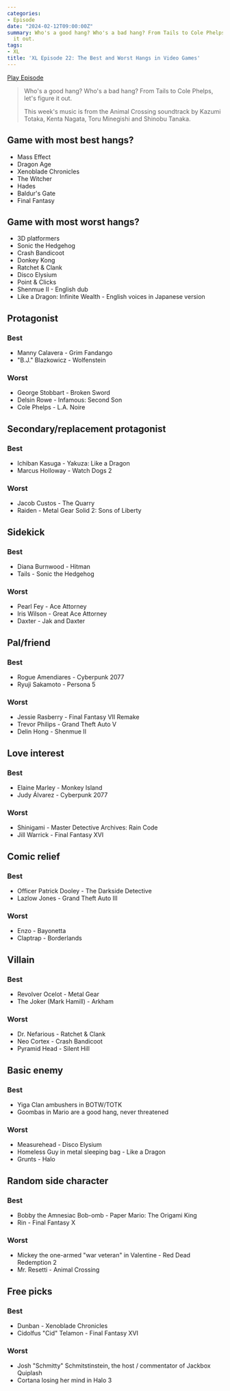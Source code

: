 ```yaml
---
categories:
- Episode
date: "2024-02-12T09:00:00Z"
summary: Who's a good hang? Who's a bad hang? From Tails to Cole Phelps, let's figure
  it out.
tags:
- XL
title: 'XL Episode 22: The Best and Worst Hangs in Video Games'
---
```


[Play Episode](https://www.patreon.com/posts/xl-episode-22-in-98288784)
> Who's a good hang? Who's a bad hang? From Tails to Cole Phelps, let's figure it out.
>
> This week's music is from the Animal Crossing soundtrack by Kazumi Totaka, Kenta Nagata, Toru Minegishi and Shinobu Tanaka.

## Game with most best hangs? 

- Mass Effect
- Dragon Age
- Xenoblade Chronicles
- The Witcher
- Hades
- Baldur's Gate
- Final Fantasy

## Game with most worst hangs?

- 3D platformers
- Sonic the Hedgehog
- Crash Bandicoot
- Donkey Kong
- Ratchet & Clank
- Disco Elysium
- Point & Clicks
- Shenmue II - English dub
- Like a Dragon: Infinite Wealth - English voices in Japanese version

## Protagonist

### Best

- Manny Calavera - Grim Fandango
- "B.J." Blazkowicz - Wolfenstein

### Worst

- George Stobbart - Broken Sword
- Delsin Rowe - Infamous: Second Son
- Cole Phelps - L.A. Noire

## Secondary/replacement protagonist

### Best

- Ichiban Kasuga - Yakuza: Like a Dragon
- Marcus Holloway - Watch Dogs 2

### Worst

- Jacob Custos - The Quarry
- Raiden - Metal Gear Solid 2: Sons of Liberty

## Sidekick

### Best

- Diana Burnwood - Hitman
- Tails - Sonic the Hedgehog

### Worst

- Pearl Fey - Ace Attorney
- Iris Wilson - Great Ace Attorney
- Daxter - Jak and Daxter

## Pal/friend

### Best

- Rogue Amendiares - Cyberpunk 2077
- Ryuji Sakamoto - Persona 5

### Worst

- Jessie Rasberry - Final Fantasy VII Remake
- Trevor Philips - Grand Theft Auto V
- Delin Hong - Shenmue II

## Love interest

### Best

- Elaine Marley - Monkey Island
- Judy Álvarez - Cyberpunk 2077

### Worst

- Shinigami - Master Detective Archives: Rain Code
- Jill Warrick - Final Fantasy XVI

## Comic relief

### Best

- Officer Patrick Dooley - The Darkside Detective
- Lazlow Jones - Grand Theft Auto III

### Worst

- Enzo - Bayonetta
- Claptrap - Borderlands

## Villain

### Best

- Revolver Ocelot - Metal Gear
- The Joker (Mark Hamill) - Arkham

### Worst

- Dr. Nefarious - Ratchet & Clank
- Neo Cortex - Crash Bandicoot
- Pyramid Head - Silent Hill

## Basic enemy

### Best

- Yiga Clan ambushers in BOTW/TOTK
- Goombas in Mario are a good hang, never threatened

### Worst

- Measurehead - Disco Elysium
- Homeless Guy in metal sleeping bag - Like a Dragon
- Grunts - Halo

## Random side character

### Best

- Bobby the Amnesiac Bob-omb - Paper Mario: The Origami King
- Rin - Final Fantasy X

### Worst

- Mickey the one-armed "war veteran" in Valentine - Red Dead Redemption 2
- Mr. Resetti - Animal Crossing

## Free picks

### Best

- Dunban - Xenoblade Chronicles
- Cidolfus "Cid" Telamon - Final Fantasy XVI

### Worst

- Josh "Schmitty" Schmitstinstein, the host / commentator of Jackbox Quiplash
-  Cortana losing her mind in Halo 3